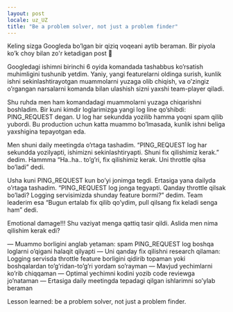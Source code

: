 ```yaml
---
layout: post
locale: uz_UZ
title: "Be a problem solver, not just a problem finder"
---
```


Keling sizga Googleda bo’lgan bir qiziq voqeani aytib beraman. Bir piyola ko’k choy bilan zo'r ketadigan post 🙂 

Googledagi ishimni birinchi 6 oyida komandada tashabbus ko’rsatish muhimligini tushunib yetdim. Yaniy, yangi featurelarni oldinga surish, kunlik ishni sekinlashtirayotgan muammolarni yuzaga olib chiqish, va o’zingiz o’rgangan narsalarni komanda bilan ulashish sizni yaxshi team-player qiladi.

Shu ruhda men ham komandadagi muammolarni yuzaga chiqarishni boshladim. Bir kuni kimdir loglarimizga yangi log line qo’shibdi: PING_REQUEST degan. U log har sekundda yozilib hamma yoqni spam qilib yubordi. Bu production uchun katta muammo bo’lmasada, kunlik ishni beliga yaxshigina tepayotgan eda.

Men shuni daily meetingda o’rtaga tashadim. “PING_REQUEST log har sekundda yozilyapti, ishimizni sekinlashtiryapti. Shuni fix qilishimiz kerak.” dedim. Hammma “Ha..ha.. to’g’ri, fix qilishimiz kerak. Uni throttle qilsa bo’ladi” dedi.

Usha kuni PING_REQUEST kun bo’yi jonimga tegdi. Ertasiga yana dailyda o’rtaga tashadim. “PING_REQUEST log jonga tegyapti. Qanday throttle qilsak bo’ladi? Logging servisimizda shunday feature bormi?” dedim. Team leaderim esa “Bugun ertalab fix qilib qo’ydim, pull qilsang fix keladi senga ham” dedi.

Emotional damage!!! Shu vaziyat menga qattiq tasir qildi. Aslida men nima qilishim kerak edi?

— Muammo borligini anglab yetaman: spam PING_REQUEST log boshqa loglarni o’qigani halaqit qilyapti
— Uni qanday fix qilishni research qilaman: Logging servisda throttle feature borligini qidirib topaman yoki boshqalardan to’g’ridan-to’g’ri yordam so’rayman
— Mavjud yechimlarni ko’rib chiqqaman
— Optimal yechimni kodini yozib code reviewga jo’nataman
— Ertasiga daily meetingda tepadagi qilgan ishlarimni so’ylab beraman

Lesson learned: be a problem solver, not just a problem finder.